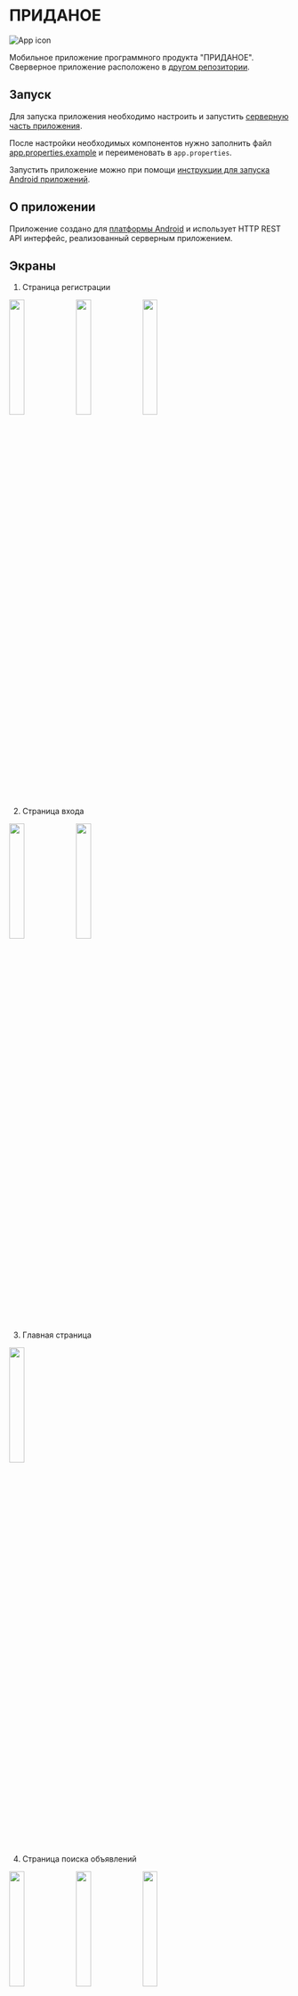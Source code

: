 # ПРИДАНОЕ

![App icon](docs/trousseau-playstore.png)

Мобильное приложение программного продукта "ПРИДАНОЕ". Сверверное приложение расположено в [другом репозитории](https://github.com/Andryss/Trousseau-backend).

## Запуск

Для запуска приложения необходимо настроить и запустить [серверную часть приложения](https://github.com/Andryss/Trousseau-backend#запуск).

После настройки необходимых компонентов нужно заполнить файл [app.properties.example](app/src/main/assets/app.properties.example) и переименовать в `app.properties`.

Запустить приложение можно при помощи [инструкции для запуска Android приложений](https://developer.android.com/build/building-cmdline).

## О приложении

Приложение создано для [платформы Android](https://developer.android.com/develop) и использует HTTP REST API интерфейс, реализованный серверным приложением.

## Экраны

1. Страница регистрации
  <p>
    <img src="./docs/signup-screen-1-min.png" width="23%">
    <img src="./docs/signup-screen-2-min.png" width="23%">
    <img src="./docs/signup-screen-3-min.png" width="23%">
  </p>

2. Страница входа
  <p>
    <img src="./docs/signin-screen-1-min.png" width="23%">
    <img src="./docs/signin-screen-2-min.png" width="23%">
  </p>

3. Главная страница
  <p>
    <img src="./docs/home-screen-1-min.png" width="23%">
  </p>

4. Страница поиска объявлений
  <p>
    <img src="./docs/search-screen-1-min.png" width="23%">
    <img src="./docs/search-screen-2-min.png" width="23%">
    <img src="./docs/search-screen-3-min.png" width="23%">
  </p>

5. Страница объявления
  <p>
    <img src="./docs/view-item-1-min.png" width="23%">
  </p>

6. Страница профиля
  <p>
    <img src="./docs/profile-screen-1-min.png" width="23%">
    <img src="./docs/profile-screen-2-min.png" width="23%">
  </p>

7. Страница уведомлений
  <p>
    <img src="./docs/notifications-screen-1-min.png" width="23%">
    <img src="./docs/notifications-screen-2-min.png" width="23%">
    <img src="./docs/notifications-screen-3-min.png" width="23%">
  </p>

8. Страница подписок
  <p>
    <img src="./docs/subscriptions-screen-1-min.png" width="23%">
    <img src="./docs/subscriptions-screen-2-min.png" width="23%">
    <img src="./docs/subscriptions-screen-3-min.png" width="23%">
    <img src="./docs/subscriptions-screen-4-min.png" width="23%">
  </p>

9. Страница избранного
  <p>
    <img src="./docs/favourites-screen-1-min.png" width="23%">
    <img src="./docs/favourites-screen-2-min.png" width="23%">
  </p>

10. Страница бронирований
  <p>
    <img src="./docs/bookings-screen-1-min.png" width="23%">
    <img src="./docs/bookings-screen-2-min.png" width="23%">
  </p>

11. Страница моих объявлений
  <p>
    <img src="./docs/my-items-screen-1-min.png" width="23%">
    <img src="./docs/my-items-screen-2-min.png" width="23%">
    <img src="./docs/my-items-screen-3-min.png" width="23%">
  </p>

12. Страница редактирования объявления
  <p>
    <img src="./docs/edit-item-screen-1-min.png" width="23%">
    <img src="./docs/edit-item-screen-2-min.png" width="23%">
    <img src="./docs/edit-item-screen-3-min.png" width="23%">
  </p>

13. Страница предпросмотра объявления
  <p>
    <img src="./docs/preview-item-screen-1-min.png" width="23%">
    <img src="./docs/preview-item-screen-2-min.png" width="23%">
  </p>
